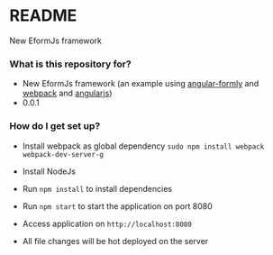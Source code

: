 # README #

New EformJs framework  
### What is this repository for? ###

* New EformJs framework (an example using [angular-formly](http://angular-formly.com) and [webpack](http://webpack.github.io) and [angularjs](http://angularjs.org)) 
* 0.0.1

### How do I get set up? ###

* Install webpack as global dependency
`sudo npm install webpack webpack-dev-server-g`

* Install NodeJs
* Run `npm install` to install dependencies
* Run `npm start` to start the application on port 8080
* Access application on `http://localhost:8080`
* All file changes will be hot deployed on the server
